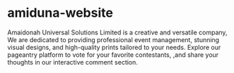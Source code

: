 # amiduna-website
Amaidonah Universal Solutions Limited is a creative and versatile company, We are dedicated to providing professional event management, stunning visual designs, and high-quality prints tailored to your needs. Explore our pageantry platform to vote for your favorite contestants, ,and share your thoughts in our interactive comment section. 
